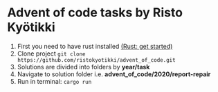# Advent of code tasks by Risto Kyötikki
<ol>
<li>First you need to have rust installed <a href="https://www.rust-lang.org/learn/get-started">(Rust: get started)</a></li>
<li>Clone project <code>git clone https://github.com/ristokyotikki/advent_of_code.git</code></li>
<li>Solutions are divided into folders by <b>year/task</b></li>
<li>Navigate to solution folder i.e. <b>advent_of_code/2020/report-repair</b></li>
<li>Run in terminal: <code>cargo run</code></li>
</ol>